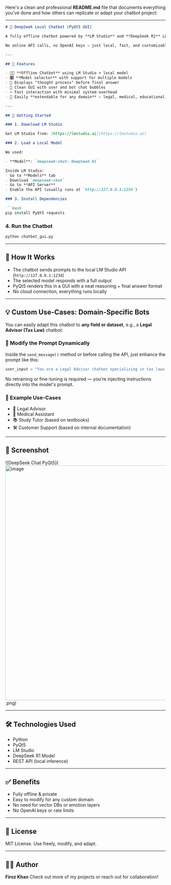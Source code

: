 Here's a clean and professional **README.md** file that documents everything you've done and how others can replicate or adapt your chatbot project:

---

````markdown
# 🧠 DeepSeek Local Chatbot (PyQt5 GUI)

A fully offline chatbot powered by **LM Studio** and **DeepSeek R1** LLM, with a clean front-end built using **PyQt5**.

No online API calls, no OpenAI keys — just local, fast, and customizable AI.

---

## 📌 Features

- 🧑‍💻 **Offline Chatbot** using LM Studio + local model
- 🎛️ **Model selector** with support for multiple models
- 🧠 Displays "thought process" before final answer
- 💬 Clean GUI with user and bot chat bubbles
- ⚡️ Fast interaction with minimal system overhead
- 🔌 Easily **extendable for any domain** — legal, medical, educational, etc.

---

## 🚀 Getting Started

### 1. Download LM Studio

Get LM Studio from: [https://lmstudio.ai](https://lmstudio.ai)

### 2. Load a Local Model

We used:

- **Model**: `deepseek-chat: DeepSeek R1`

Inside LM Studio:
- Go to **Models** tab
- Download `deepseek-chat`
- Go to **API Server**
- Enable the API (usually runs at `http://127.0.0.1:1234`)

### 3. Install Dependencies

```bash
pip install PyQt5 requests
````

### 4. Run the Chatbot

```bash
python chatbot_gui.py
```

---

## 🧠 How It Works

* The chatbot sends prompts to the local LM Studio API (`http://127.0.0.1:1234`)
* The selected model responds with a full output
* PyQt5 renders this in a GUI with a neat reasoning + final answer format
* No cloud connection, everything runs locally

---

## 💡 Custom Use-Cases: Domain-Specific Bots

You can easily adapt this chatbot to **any field or dataset**, e.g., a **Legal Advisor (Tax Law)** chatbot:

### 🔁 Modify the Prompt Dynamically

Inside the `send_message()` method or before calling the API, just enhance the prompt like this:

```python
user_input = "You are a Legal Advisor chatbot specializing in tax laws. Provide an answer for: " + user_prompt + " using this dataset only (strictly): /path/to/dataset.txt"
```

No retraining or fine-tuning is required — you're injecting instructions directly into the model's prompt.

### 🎯 Example Use-Cases

* 📜 Legal Advisor
* 💊 Medical Assistant
* 📚 Study Tutor (based on textbooks)
* 🛠️ Customer Support (based on internal documentation)

---

## 📸 Screenshot

![DeepSeek Chat PyQt5](<img width="590" height="735" alt="image" src="https://github.com/user-attachments/assets/cd9dc513-cd0b-48f4-884e-aabda17a2954" />
.png)

---

## 🛠 Technologies Used

* Python
* PyQt5
* LM Studio
* DeepSeek R1 Model
* REST API (local inference)

---

## ✅ Benefits

* Fully offline & private
* Easy to modify for any custom domain
* No need for vector DBs or emotion layers
* No OpenAI keys or rate limits

---

## 📄 License

MIT License. Use freely, modify, and adapt.

---

## 🙋‍♂️ Author

**Firoz Khan**
Check out more of my projects or reach out for collaboration!

```

